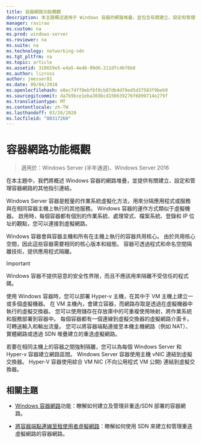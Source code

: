 ```yaml
---
title: 容器網路功能概觀
description: 本主題概述適用于 Windows 容器的網路堆疊，並包含有關建立、設定和管理容器網路的其他指引連結。
manager: ravirao
ms.custom: na
ms.prod: windows-server
ms.reviewer: na
ms.suite: na
ms.technology: networking-sdn
ms.tgt_pltfrm: na
ms.topic: article
ms.assetid: 318659e5-e4a5-4e46-99d6-211dfc46f6b8
ms.author: lizross
author: jmesser81
ms.date: 09/04/2018
ms.openlocfilehash: e8ec74ff0ebf0f0cb87db4d79ed5d37583f9beb9
ms.sourcegitcommit: da7b9bce1eba369bcd156639276f6899714e279f
ms.translationtype: MT
ms.contentlocale: zh-TW
ms.lasthandoff: 03/26/2020
ms.locfileid: "80317260"
---
```

# <a name="container-networking-overview"></a>容器網路功能概觀

>適用於：Windows Server (半年通道)、Windows Server 2016

在本主題中，我們將概述 Windows 容器的網路堆疊，並提供有關建立、設定和管理容器網路的其他指引連結。

Windows Server 容器是輕量的作業系統虛擬化方法，用來分隔應用程式或服務與在相同容器主機上執行的其他服務。 Windows 容器的運作方式類似于虛擬機器。 啟用時，每個容器都有個別的作業系統、處理常式、檔案系統、登錄和 IP 位址的觀點，您可以連接到虛擬網路。 

Windows 容器會與容器主機和所有在主機上執行的容器共用核心。 由於共用核心空間，因此這些容器需要相同的核心版本和組態。 容器可透過程式和命名空間隔離技術，提供應用程式隔離。

>[!IMPORTANT]
>Windows 容器不提供惡意的安全性界限，而且不應該用來隔離不受信任的程式碼。 

使用 Windows 容器時，您可以部署 Hyper-v 主機，在其中于 VM 主機上建立一或多個虛擬機器。 在 VM 主機內，會建立容器，而網路存取是透過在虛擬機器中執行的虛擬交換器。 您可以使用儲存在存放庫中的可重複使用映射，將作業系統和服務部署到容器中。 每個容器都有一個連線到虛擬交換器的虛擬網路介面卡，可轉送輸入和輸出流量。 您可以將容器端點連接至本機主機網路（例如 NAT）、實體網路或透過 SDN 堆疊建立的重迭虛擬網路。

若要在相同主機上的容器之間強制隔離，您可以為每個 Windows Server 和 Hyper-v 容器建立網路區間。 Windows Server 容器使用主機 vNIC 連結到虛擬交換器。 Hyper-V 容器使用綜合 VM NIC (不向公用程式 VM 公開) 連結到虛擬交換器。 

## <a name="related-topics"></a>相關主題 

- [Windows 容器網路](https://docs.microsoft.com/virtualization/windowscontainers/container-networking/architecture)功能：瞭解如何建立及管理非重迭/SDN 部署的容器網路。

- [將容器端點連線至租使用者虛擬網路](../../manage/Connect-container-endpoints-to-a-Tenant-Virtual-Network.md)：瞭解如何使用 SDN 來建立和管理重迭虛擬網路的容器網路。 
